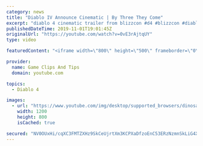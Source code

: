 ```yaml
---
category: news
title: "Diablo IV Announce Cinematic | By Three They Come"
excerpt: "diablo 4 cinematic trailer from blizzcon #d4 #blizzcon #diablo."
publishedDateTime: 2019-11-01T19:01:45Z
originalUrl: "https://youtube.com/watch?v=0vE3rAjtqUY"
type: video

featuredContent: "<iframe width=\"800\" height=\"500\" frameborder=\"0\" src=\"https://www.youtube.com/embed/0vE3rAjtqUY\" allow=\"accelerometer; autoplay; encrypted-media; gyroscope; picture-in-picture\" allowfullscreen></iframe>"

provider:
  name: Game Clips And Tips
  domain: youtube.com

topics:
  - Diablo 4

images:
  - url: "https://www.youtube.com/img/desktop/supported_browsers/dinosaur.png"
    width: 1200
    height: 800
    isCached: true

secured: "NV0OUxHi/cqXC3FMTZXHz9SkCeUjrtXm3KCPXaDfzoEnC53ERzNzmnSkLiG4XV4K4Dtb0qqyOCXUU8XRRRJIgFk9zeP9WQz1tXCApHdoZ1rnDAV5O5ZM8q9Qvymz8l8fZZeGb2oUaRL4bvyIcEEXPCO3rqID7tJZqDZtXKxd0uc5zx7HWgmOQWhM3xCQm68KuISGK2ay3Q3YJCz/FAWiQ26tPHGbAyIpaQ1FnwBmRa6HbF6xX5gOvWTYpwaKlxikCNRFmfcgLD2wzJjtaG/EL3/TvKLG/BItTftZcLFHMyQmJ1IWV0MG4xJgzom98v8sQyz0Tbtf2rNGjFB5k7w5Ioc0HIZ8cE7QU88qKy+JVb5lt447Th+oY6xEnsaCiEaY6hSjEAXrRZHf9LgwsBnbrA==;19WvxbrhorZQs1WPQgSPCg=="
---
```


